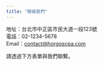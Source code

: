 ```yaml
---
title: "聯絡我們"
---
```


地址：台北市中正區市民大道一段123號  
電話：02-1234-5678  
Email：contact@horgoscpa.com

請透過下方表單與我們聯繫。
